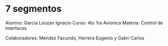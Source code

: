 # 7 segmentos

Alumno: Garcia Louzan Ignacio
Curso: 4to 1ra Avionica
Materia: Control de Interfaces

Colaboradores: Mendez Facundo, Herrera Eugenio y Gabri Carlos
